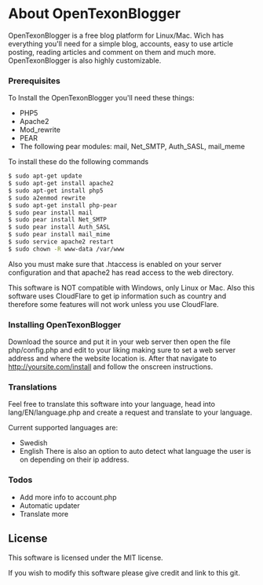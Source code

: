 # About OpenTexonBlogger

OpenTexonBlogger is a free blog platform for Linux/Mac. Wich has everything you'll need for a simple blog, accounts, easy to use article posting, reading articles and comment on them and much more. OpenTexonBlogger is also highly customizable.

### Prerequisites

To Install the OpenTexonBlogger you'll need these things:

* PHP5
* Apache2
* Mod_rewrite
* PEAR
* The following pear modules: mail, Net_SMTP, Auth_SASL, mail_meme

To install these do the following commands

```sh
$ sudo apt-get update
$ sudo apt-get install apache2
$ sudo apt-get install php5
$ sudo a2enmod rewrite
$ sudo apt-get install php-pear
$ sudo pear install mail
$ sudo pear install Net_SMTP
$ sudo pear install Auth_SASL
$ sudo pear install mail_mime
$ sudo service apache2 restart
$ sudo chown -R www-data /var/www
```

Also you must make sure that .htaccess is enabled on your server configuration and that apache2 has read access to the web directory.

This software is NOT compatible with Windows, only Linux or Mac. Also this software uses CloudFlare to get ip information such as country and therefore some features will not work unless you use CloudFlare.

### Installing OpenTexonBlogger

Download the source and put it in your web server then open the file php/config.php and edit to your liking making sure to set a web server address and where the website location is. After that navigate to http://yoursite.com/install and follow the onscreen instructions.

### Translations

Feel free to translate this software into your language, head into lang/EN/language.php and create a request and translate to your language.

Current supported languages are:
* Swedish
* English
There is also an option to auto detect what language the user is on depending on their ip address.

### Todos

 - Add more info to account.php
 - Automatic updater
 - Translate more

License
----

This software is licensed under the MIT license.

If you wish to modify this software please give credit and link to this git.

